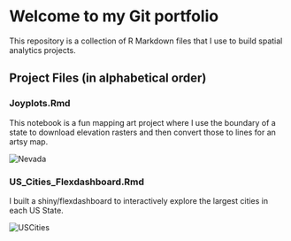 # Welcome to my Git portfolio
This repository is a collection of R Markdown files that I use to build spatial analytics projects.

## Project Files (in alphabetical order)

### Joyplots.Rmd
This notebook is a fun mapping art project where I use the boundary of a state to download elevation rasters and then convert those to lines for an artsy map.

![Nevada](https://github.com/KingaHill/Git_Portfolio/blob/main/Images/Nevada_joyplot.png)

### US_Cities_Flexdashboard.Rmd
I built a shiny/flexdashboard to interactively explore the largest cities in each US State. 

![USCities](https://github.com/KingaHill/Git_Portfolio/blob/main/Images/US_Cities_Flexdashboard.png)
